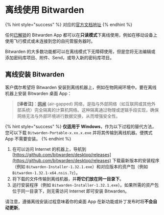 # 离线使用 Bitwarden

{% hint style="success" %}
对应的[官方文档地址](https://bitwarden.com/help/using-bitwarden-offline/)
{% endhint %}

任何[已解锁](../your-vault/vault-timeout-options.md#vault-timeout-action)的 Bitwarden App 都可以在**只读模式**下离线使用，例如在移动设备上使用飞行模式或未连接到您的自托管服务器时。

Bitwarden 的大多数功能都可以在离线模式下无障碍使用，但是您将无法编辑或添加密码库项目、附件、Send，或导入新的密码库项目。

## 离线安装 Bitwarden <a href="#installing-bitwarden-offline" id="installing-bitwarden-offline"></a>

客户偶尔希望将 Bitwarden 安装到离线机器上，例如在物网闸环境中。要在离线机器上安装 Bitwarden 桌面 App：

> **\[译者注]**：[网闸](https://zh.wikipedia.org/wiki/%E7%BD%91%E9%97%B8) (air-gapped) 网络，是指与外部网络（如互联网或其他外部系统）完全隔离的计算机网络。这种隔离通过物理或逻辑手段实现，确保网络无法与外部环境进行数据交换，从而增强安全性。

{% hint style="success" %}
**仅适用于 Windows**，作为以下过程的替代方法，您可以下载 `Bitwarden-Portable-x.xx.x.exe` 并将其传输到离线机器。便携式 App 不需要安装。
{% endhint %}

1. 在可以访问 Internet 的机器上，导航到 [https://github.com/bitwarden/desktop/releases](https://github.com/bitwarden/desktop/releases) 下载最新版本的安装程序（例如 `Bitwarden-Installer-1.32.1.exe`）和对应版本的资产包（例如 `Bitwarden-1.32.1-x64.nsis.7z`）。
2. 将下载的文件传输到离线机器，并**将它们放在同一目录下**。
3. 运行安装程序（例如 `Bitwarden-Installer-1.32.1.exe`）。如果所需的资产包位于同一目录下，则无需访问 Internet 即可安装 Bitwarden。

请注意，遵循离线安装过程意味着你的桌面 App 在新功能或补丁发布时将**不会自动更新**。
